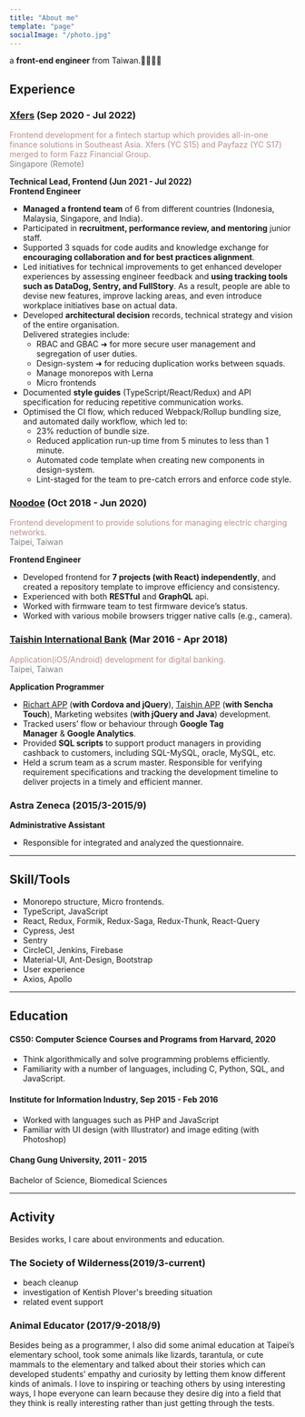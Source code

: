 ```yaml
---
title: "About me"
template: "page"
socialImage: "/photo.jpg"
---
```


a **front-end engineer** from Taiwan.👩‍💻🇹🇼

## Experience

### [Xfers](https://www.xfers.com/sg) (Sep 2020 - Jul 2022)

<span style="color:rosybrown">Frontend development for a fintech startup which provides all-in-one finance solutions in Southeast Asia. Xfers (YC S15) and Payfazz (YC S17) merged to form Fazz Financial Group.</span>\
<span style="color:grey">Singapore (Remote)</span>

**Technical Lead, Frontend (Jun 2021 - Jul 2022)**\
**Frontend Engineer**

- **Managed a frontend team** of 6 from different countries (Indonesia, Malaysia, Singapore, and India).
- Participated in **recruitment, performance review, and mentoring** junior staff.
- Supported 3 squads for code audits and knowledge exchange for **encouraging collaboration and for best practices alignment**.
- Led initiatives for technical improvements to get enhanced developer experiences by assessing engineer feedback and **using tracking tools such as DataDog, Sentry, and FullStory**. As a result, people are able to devise new features, improve lacking areas, and even introduce workplace initiatives base on actual data.
- Developed **architectural decision** records, technical strategy and vision of the entire organisation.\
  Delivered strategies include:
  - RBAC and GBAC ➜ for more secure user management and segregation of user duties.
  - Design-system ➜ for reducing duplication works between squads.
  - Manage monorepos with Lerna
  - Micro frontends
- Documented **style guides** (TypeScript/React/Redux) and API specification for reducing repetitive communication works.
- Optimised the CI flow, which reduced Webpack/Rollup bundling size, and automated daily workflow, which led to:
  - 23% reduction of bundle size.
  - Reduced application run-up time from 5 minutes to less than 1 minute.
  - Automated code template when creating new components in design-system.
  - Lint-staged for the team to pre-catch errors and enforce code style.

### [Noodoe](https://www.noodoe.com/au/) (Oct 2018 - Jun 2020)

<span style="color:rosybrown">Frontend development to provide solutions for managing electric charging networks.</span>\
<span style="color:grey">Taipei, Taiwan</span>

**Frontend Engineer**

- Developed frontend for **7 projects (with React) independently**, and created a repository template to improve efficiency and consistency.
- Experienced with both **RESTful** and **GraphQL** api.
- Worked with firmware team to test firmware device’s status.
- Worked with various mobile browsers trigger native calls (e.g., camera).

### [Taishin International Bank](https://www.taishinbank.com.tw/TSB/en/) (Mar 2016 - Apr 2018)

<span style="color:rosybrown">Application(iOS/Android) development for digital banking.</span>\
<span style="color:grey">Taipei, Taiwan</span>

**Application Programmer**

- [Richart APP](https://apps.apple.com/tw/app/richart/id1079733142) (**with Cordova and jQuery**), [Taishin APP](https://play.google.com/store/apps/details?id=tw.com.taishinbank.mobile&hl=zh_TW&gl=US) (**with Sencha Touch**), Marketing websites (**with jQuery and Java**) development.
- Tracked users’ flow or behaviour through **Google Tag Manager** & **Google Analytics**.
- Provided **SQL scripts** to support product managers in providing cashback to customers, including SQL-MySQL, oracle, MySQL, etc.
- Held a scrum team as a scrum master. Responsible for verifying requirement specifications and tracking the development timeline to deliver projects in a timely and efficient manner.

### Astra Zeneca (2015/3-2015/9)

**Administrative Assistant**

- Responsible for integrated and analyzed the questionnaire.

---

## Skill/Tools

- Monorepo structure, Micro frontends.
- TypeScript, JavaScript
- React, Redux, Formik, Redux-Saga, Redux-Thunk, React-Query
- Cypress, Jest
- Sentry
- CircleCI, Jenkins, Firebase
- Material-UI, Ant-Design, Bootstrap
- User experience
- Axios, Apollo

---

## Education

#### CS50: Computer Science Courses and Programs from Harvard, 2020

- Think algorithmically and solve programming problems efficiently.
- Familiarity with a number of languages, including C, Python, SQL, and JavaScript.

#### Institute for Information Industry, Sep 2015 - Feb 2016

- Worked with languages such as PHP and JavaScript
- Familiar with UI design (with Illustrator) and image editing (with Photoshop)

#### Chang Gung University, 2011 - 2015

Bachelor of Science, Biomedical Sciences

---

## Activity

Besides works, I care about environments and education.

### The Society of Wilderness(2019/3-current)

- beach cleanup
- investigation of Kentish Plover's breeding situation
- related event support

### Animal Educator (2017/9-2018/9)

Besides being as a programmer, I also did some animal education at Taipei’s elementary school, took some animals like lizards, tarantula, or cute mammals to the elementary and talked about their stories which can developed students’ empathy and curiosity by letting them know different kinds of animals. I love to inspiring or teaching others by using interesting ways, I hope everyone can learn because they desire dig into a field that they think is really interesting rather than just getting through the tests.
